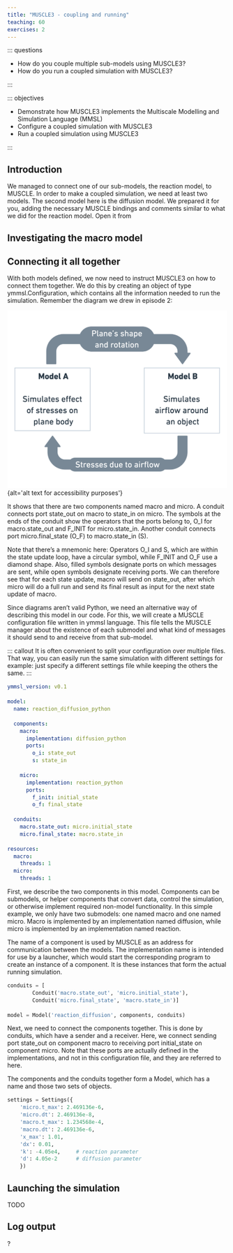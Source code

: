 ```yaml
---
title: "MUSCLE3 - coupling and running"
teaching: 60
exercises: 2
---
```


::: questions

- How do you couple multiple sub-models using MUSCLE3?
- How do you run a coupled simulation with MUSCLE3?

:::

::: objectives

- Demonstrate how MUSCLE3 implements the Multiscale Modelling and Simulation Language (MMSL)
- Configure a coupled simulation with MUSCLE3
- Run a coupled simulation using MUSCLE3

:::

## Introduction

We managed to connect one of our sub-models, the reaction model, to MUSCLE. In order to make a coupled simulation, we need at least two models. The second model here is the diffusion model. We prepared it for you, adding the necessary MUSCLE bindings and comments similar to what we did for the reaction model. Open it from 

## Investigating the macro model


## Connecting it all together
With both models defined, we now need to instruct MUSCLE3 on how to connect them together. We do this by creating an object of type ymmsl.Configuration, which contains all the information needed to run the simulation. Remember the diagram we drew in episode 2: 

![Diagram to be added](/fig/ep01-plane-model-coupling.png){alt='alt text for accessibility purposes'}

It shows that there are two components named macro and micro. A conduit connects port state_out on macro to state_in on micro. The symbols at the ends of the conduit show the operators that the ports belong to, O_I for macro.state_out and F_INIT for micro.state_in. Another conduit connects port micro.final_state (O_F) to macro.state_in (S).

Note that there’s a mnemonic here: Operators O_I and S, which are within the state update loop, have a circular symbol, while F_INIT and O_F use a diamond shape. Also, filled symbols designate ports on which messages are sent, while open symbols designate receiving ports. We can therefore see that for each state update, macro will send on state_out, after which micro will do a full run and send its final result as input for the next state update of macro.

Since diagrams aren’t valid Python, we need an alternative way of describing this model in our code. For this, we will create a MUSCLE configuration file written in ymmsl language. This file tells the MUSCLE manager about the existence of each submodel and what kind of messages it should send to and receive from that sub-model.

::: callout
It is often convenient to split your configuration over multiple files. That way, you can easily run the same simulation with different settings for example: just specify a different settings file while keeping the others the same.
:::

```yaml
ymmsl_version: v0.1

model:
  name: reaction_diffusion_python

  components:
    macro:
      implementation: diffusion_python
      ports:
        o_i: state_out
        s: state_in

    micro:
      implementation: reaction_python
      ports:
        f_init: initial_state
        o_f: final_state

  conduits:
    macro.state_out: micro.initial_state
    micro.final_state: macro.state_in

resources:
  macro:
    threads: 1
  micro:
    threads: 1
```

First, we describe the two components in this model. Components can be submodels, or helper components that convert data, control the simulation, or otherwise implement required non-model functionality. In this simple example, we only have two submodels: one named macro and one named micro. Macro is implemented by an implementation named diffusion, while micro is implemented by an implementation named reaction.

The name of a component is used by MUSCLE as an address for communication between the models. The implementation name is intended for use by a launcher, which would start the corresponding program to create an instance of a component. It is these instances that form the actual running simulation.

```python
conduits = [
        Conduit('macro.state_out', 'micro.initial_state'),
        Conduit('micro.final_state', 'macro.state_in')]

model = Model('reaction_diffusion', components, conduits)
```
Next, we need to connect the components together. This is done by conduits, which have a sender and a receiver. Here, we connect sending port state_out on component macro to receiving port initial_state on component micro. Note that these ports are actually defined in the implementations, and not in this configuration file, and they are referred to here.

The components and the conduits together form a Model, which has a name and those two sets of objects.

```python
settings = Settings({
    'micro.t_max': 2.469136e-6,
    'micro.dt': 2.469136e-8,
    'macro.t_max': 1.234568e-4,
    'macro.dt': 2.469136e-6,
    'x_max': 1.01,
    'dx': 0.01,
    'k': -4.05e4,     # reaction parameter
    'd': 4.05e-2      # diffusion parameter
    })

```

## Launching the simulation

TODO 

## Log output

?